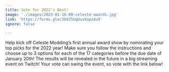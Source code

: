 ```yaml
---
title: Vote for 2022’s Best!
image: './images/2023-01-16-00-celeste-awards.jpg'
link: 'https://forms.gle/3b9J5UqUuvXapzAu9'
ignore: false

---
```


Help kick off Celeste Modding’s first annual award show by nominating your top picks for the 2022 year! Make sure you follow the instructions and choose up to 3 options for each of the 17 categories before the due date of January 20th! The results will be revealed in the future in a big streaming event on Twitch! Your vote can swing the event, so vote with the link below!
